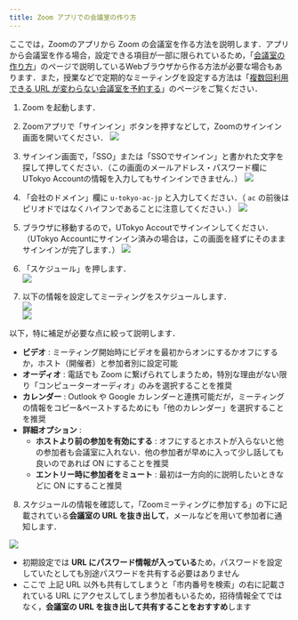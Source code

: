 ```yaml
---
title: Zoom アプリでの会議室の作り方
---
```


ここでは，Zoomのアプリから Zoom の会議室を作る方法を説明します．アプリから会議室を作る場合，設定できる項目が一部に限られているため，「[会議室の作り方](create_room)」のページで説明しているWebブラウザから作る方法が必要な場合もあります．また，授業などで定期的なミーティングを設定する方法は「[複数回利用できる URL が変わらない会議室を予約する](how/faculty_members/schedule)」のページをご覧ください．  

1. Zoom を起動します．
2. Zoomアプリで「サインイン」ボタンを押すなどして，Zoomのサインイン画面を開いてください．
![](img/zoom_signin_4.png)
3. サインイン画面で，「SSO」または「SSOでサインイン」と書かれた文字を探して押してください．（この画面のメールアドレス・パスワード欄にUTokyo Accountの情報を入力してもサインインできません．）
![](img/zoom_signin_5.png)
4. 「会社のドメイン」欄に `u-tokyo-ac-jp` と入力してください．（ `ac` の前後はピリオドではなくハイフンであることに注意してください．）
![](img/zoom_signin_6.png)
5. ブラウザに移動するので，UTokyo Accoutでサインインしてください．（UTokyo Accountにサインイン済みの場合は，この画面を経ずにそのままサインインが完了します．）
![](img/zoom_signin_2.png)

6. 「スケジュール」を押します．  
  ![](img/zoom_top2.png)

7. 以下の情報を設定してミーティングをスケジュールします．  
  ![](img/zoom_schedule.png)  
  ![](img/zoom_schedule_detail.png)   

  以下，特に補足が必要な点に絞って説明します．  
  - **ビデオ** : ミーティング開始時にビデオを最初からオンにするかオフにするか，ホスト（開催者）と参加者別に設定可能    
  - **オーディオ** : 電話でも Zoom に繋げられてしまうため，特別な理由がない限り「コンピューターオーディオ」のみを選択することを推奨  
  - **カレンダー** : Outlook や Google カレンダーと連携可能だが，ミーティングの情報をコピー&ペーストするためにも「他のカレンダー」を選択することを推奨  
  - **詳細オプション** :   
     - **ホストより前の参加を有効にする** : オフにするとホストが入らないと他の参加者も会議室に入れない．他の参加者が早めに入って少し話しても良いのであれば ON にすることを推奨  
     - **エントリー時に参加者をミュート** : 最初は一方向的に説明したいときなどに ON にすること推奨  

8. スケジュールの情報を確認して，「Zoomミーティングに参加する」の下に記載されている**会議室の URL を抜き出して**，メールなどを用いて参加者に通知します．

 ![](img/zoom_schedule_info.png)  

  * 初期設定では **URL にパスワード情報が入っている**ため，パスワードを設定していたとしても別途パスワードを共有する必要はありません
  * ここで 上記 URL 以外も共有してしまうと「市内番号を検索」の右に記載されている URL にアクセスしてしまう参加者もいるため，招待情報全てではなく，**会議室の URL を抜き出して共有することをおすすめ**します  
